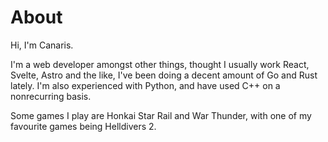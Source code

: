 # About

Hi, I'm Canaris.	

I'm a web developer amongst other things, thought I usually work React, Svelte, Astro and the like, I've been doing a decent amount of Go and Rust lately. I'm also experienced with Python, and have used C++ on a nonrecurring basis.

Some games I play are Honkai Star Rail and War Thunder, with one of my favourite games being Helldivers 2.
